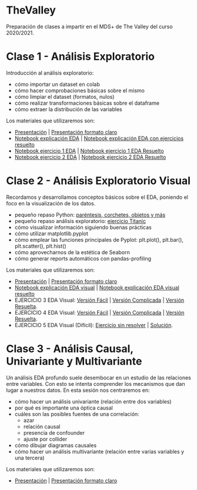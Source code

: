 # TheValley
Preparación de clases a impartir en  el MDS+ de The Valley del curso 2020/2021.

# Clase 1 - Análisis Exploratorio
Introducción al análisis exploratorio: 
- cómo importar un dataset en colab
- cómo hacer comprobaciones básicas sobre el mismo
- cómo limpiar el dataset (formatos, nulos)
- cómo realizar transformaciones básicas sobre el dataframe
- cómo extraer la distribución de las variables

Los materiales que utilizaremos son:
- [Presentación](https://docs.google.com/presentation/d/1IT6OVy9YS_sbgHF2oU9D0L--fZiyUfij7NxVhu3cAdg/edit?usp=sharing) | [Presentación formato claro](https://docs.google.com/presentation/d/1H04gE9N6dTgWJ7o9tgxZIHyXMNRD8HB97EKwotOWUng/edit?usp=sharing)
- [Notebook explicación EDA](https://colab.research.google.com/github/JotaBlanco/TheValley/blob/main/Notebooks/01-proceso-analisis-exploratorio/01___Proceso_analisis_exploratorio__sin_resolver_ejercicios.ipynb#scrollTo=cnHRaho3rsXS) | [Notebook explicación EDA con ejercicios resuelto](https://colab.research.google.com/github/JotaBlanco/TheValley/blob/main/Notebooks/01-proceso-analisis-exploratorio/01___Proceso_analisis_exploratorio.ipynb)  
- [Notebook ejercicio 1 EDA](https://colab.research.google.com/github/JotaBlanco/TheValley/blob/main/Notebooks/01-proceso-analisis-exploratorio/EJERCICIO_1__proceso_analisis_exploratorio_sin_resolver.ipynb#scrollTo=exi-HUGCoCae)   |   [Notebook ejercicio 1 EDA Resuelto](https://colab.research.google.com/github/JotaBlanco/TheValley/blob/main/Notebooks/01-proceso-analisis-exploratorio/EJERCICIO_1__proceso_analisis_exploratorio.ipynb)
- [Notebook ejercicio 2 EDA](https://colab.research.google.com/github/JotaBlanco/TheValley/blob/main/Notebooks/01-proceso-analisis-exploratorio/EJERCICIO_2__proceso_analisis_exploratorio_sin_resolver.ipynb)   |   [Notebook ejercicio 2 EDA Resuelto](https://colab.research.google.com/github/JotaBlanco/TheValley/blob/main/Notebooks/01-proceso-analisis-exploratorio/EJERCICIO_2__proceso_analisis_exploratorio.ipynb)



# Clase 2 - Análisis Exploratorio Visual
Recordamos y desarrollamos conceptos básicos sobre el EDA, poniendo el foco en la visualización de los datos.  
- pequeño repaso Python: [paréntesis, corchetes, objetos y más](https://colab.research.google.com/github/JotaBlanco/TheValley/blob/main/Notebooks/00___Peque%C3%B1o_repaso_de_formatos_tipos_par%C3%A9ntesis_corchetes.ipynb)
- pequeño repaso análisis exploratorio:  [ejercicio Titanic](https://colab.research.google.com/github/JotaBlanco/TheValley/blob/main/Notebooks/01-proceso-analisis-exploratorio/EJERCICIO_1__proceso_analisis_exploratorio.ipynb)
- cómo visualizar información siguiendo buenas prácticas
- cómo utilizar matplotlib.pyplot
- cómo emplear las funciones principales de Pyplot: plt.plot(), plt.bar(), plt.scatter(), plt.hist()
- cómo aprovecharnos de la estética de Seaborn
- cómo generar reports automáticos con pandas-profiling

Los materiales que utilizaremos son:
- [Presentación](https://docs.google.com/presentation/d/1N7MPSC7ntM-0ZEHlrN5xRTpT4uNDyU_o53GBvnojUx8/edit) | [Presentación formato claro](https://docs.google.com/presentation/d/1YS2POSE2xxyebvRIvpgQF5JQdAWE4ZkogvI7oKnqNoc/edit#slide=id.gb515a589a6_0_329)
- [Notebook explicación EDA visual](https://colab.research.google.com/github/JotaBlanco/TheValley/blob/main/Notebooks/02-analisis-exploratorio-visual/02___Analisis_exploratorio_visual_sin_resolver.ipynb#scrollTo=cnHRaho3rsXS) | [Notebook explicación EDA visual resuelto](https://colab.research.google.com/github/JotaBlanco/TheValley/blob/main/Notebooks/02-analisis-exploratorio-visual/02___Analisis_exploratorio_visual.ipynb)
- EJERCICIO 3 EDA Visual: [Versión Fácil](https://colab.research.google.com/github/JotaBlanco/TheValley/blob/main/Notebooks/02-analisis-exploratorio-visual/EJERCICIO_3___sin_resolver_nivel_FACIL.ipynb) | [Versión Complicada](https://colab.research.google.com/github/JotaBlanco/TheValley/blob/main/Notebooks/02-analisis-exploratorio-visual/EJERCICIO_3___sin_resolver_nivel_DIFICIL.ipynb) | [Versión Resuelta](https://colab.research.google.com/github/JotaBlanco/TheValley/blob/main/Notebooks/02-analisis-exploratorio-visual/EJERCICIO_3___EDA_Visual_Covid.ipynb). 
- EJERCICIO 4 EDA Visual: [Versión Fácil](https://colab.research.google.com/github/JotaBlanco/TheValley/blob/main/Notebooks/02-analisis-exploratorio-visual/EJERCICIO_4___sin_resolver_FACIL.ipynb) | [Versión Complicada](https://colab.research.google.com/github/JotaBlanco/TheValley/blob/main/Notebooks/02-analisis-exploratorio-visual/EJERCICIO_4___sin_resolver_DIFICIL.ipynb) | [Versión Resuelta](https://colab.research.google.com/github/JotaBlanco/TheValley/blob/main/Notebooks/02-analisis-exploratorio-visual/EJERCICIO_4___EDA_Visual_Barsa_Madrid.ipynb). 
- EJERCICIO 5 EDA Visual (Difícil): [Ejercicio sin resolver](https://colab.research.google.com/github/JotaBlanco/TheValley/blob/main/Notebooks/02-analisis-exploratorio-visual/EJERCICIO_5___EDA_Visual_Funcion_Scatter_sin_resolver.ipynb) | [Solución](https://colab.research.google.com/github/JotaBlanco/TheValley/blob/main/Notebooks/02-analisis-exploratorio-visual/EJERCICIO_5___EDA_Visual_Funcion_Scatter.ipynb).

# Clase 3 - Análisis Causal, Univariante y Multivariante
Un análisis EDA profundo suele desembocar en un estudio de las relaciones entre variables. Con esto se intenta comprender los mecanismos que dan lugar a nuestros datos. En esta sesión nos centraremos en:
- cómo hacer un análisis univariante (relación entre dos variables)
- por qué es importante una óptica causal
- cuáles son las posibles fuentes de una correlación:
  - azar
  - relación causal
  - presencia de confounder
  - ajuste por collider
- cómo dibujar diagramas causales
- cómo hacer un análisis multivariante (relación entre varias variables y una tercera)

Los materiales que utilizaremos son:
- [Presentación](https://docs.google.com/presentation/d/1WNWGnLUyiGqwFf92V3V_szu3QTD_0EQY5GZjhFgen5Q/edit#slide=id.gb9a25a5f71_0_10) | [Presentación formato claro](https://docs.google.com/presentation/d/1WNWGnLUyiGqwFf92V3V_szu3QTD_0EQY5GZjhFgen5Q/edit#slide=id.gb9a25a5f71_0_10)
